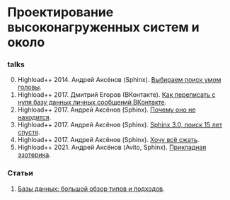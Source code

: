 # Проектирование высоконагруженных систем и около

### talks
0. Highload++ 2014. Андрей Аксёнов (Sphinx).
[Выбираем поиск умом головы](
https://www.youtube.com/watch?v=gJXWqkf6CX8).
2. Highload++ 2017. Дмитрий Егоров (ВКонтакте).
[Как переписать с нуля базу данных личных сообщений ВКонтакте](
https://www.youtube.com/watch?v=UGbLNJiJmQo).
2. Highload++ 2017. Андрей Аксёнов (Sphinx). 
[Почему оно не находится](
https://www.youtube.com/watch?v=wCGBTjHikwA).
3. Highload++ 2017. Андрей Аксёнов (Sphinx).
[Sphinx 3.0, поиск 15 лет спустя](
https://www.youtube.com/watch?v=uKlGypo8hFY).
4. Highload++ 2017. Андрей Аксёнов (Sphinx).
[Хочу всё сжать](
https://www.youtube.com/watch?v=wDgD4gokEis).
5. Highload++ 2021. Андрей Аксёнов (Avito, Sphinx).
[Прикладная эзотерика](
https://www.youtube.com/watch?v=OQASAuuZvS8).


### Статьи
1. [Базы данных: большой обзор типов и подходов](
https://habr.com/ru/company/yandex/blog/522164/).
